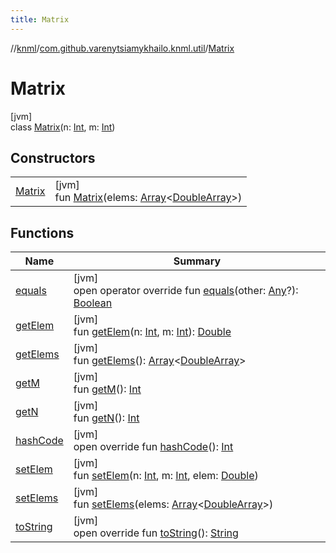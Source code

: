 ```yaml
---
title: Matrix
---
```

//[knml](../../../index.html)/[com.github.varenytsiamykhailo.knml.util](../index.html)/[Matrix](index.html)



# Matrix



[jvm]\
class [Matrix](index.html)(n: [Int](https://kotlinlang.org/api/latest/jvm/stdlib/kotlin/-int/index.html), m: [Int](https://kotlinlang.org/api/latest/jvm/stdlib/kotlin/-int/index.html))



## Constructors


| | |
|---|---|
| [Matrix](-matrix.html) | [jvm]<br>fun [Matrix](-matrix.html)(elems: [Array](https://kotlinlang.org/api/latest/jvm/stdlib/kotlin/-array/index.html)&lt;[DoubleArray](https://kotlinlang.org/api/latest/jvm/stdlib/kotlin/-double-array/index.html)&gt;) |


## Functions


| Name | Summary |
|---|---|
| [equals](equals.html) | [jvm]<br>open operator override fun [equals](equals.html)(other: [Any](https://kotlinlang.org/api/latest/jvm/stdlib/kotlin/-any/index.html)?): [Boolean](https://kotlinlang.org/api/latest/jvm/stdlib/kotlin/-boolean/index.html) |
| [getElem](get-elem.html) | [jvm]<br>fun [getElem](get-elem.html)(n: [Int](https://kotlinlang.org/api/latest/jvm/stdlib/kotlin/-int/index.html), m: [Int](https://kotlinlang.org/api/latest/jvm/stdlib/kotlin/-int/index.html)): [Double](https://kotlinlang.org/api/latest/jvm/stdlib/kotlin/-double/index.html) |
| [getElems](get-elems.html) | [jvm]<br>fun [getElems](get-elems.html)(): [Array](https://kotlinlang.org/api/latest/jvm/stdlib/kotlin/-array/index.html)&lt;[DoubleArray](https://kotlinlang.org/api/latest/jvm/stdlib/kotlin/-double-array/index.html)&gt; |
| [getM](get-m.html) | [jvm]<br>fun [getM](get-m.html)(): [Int](https://kotlinlang.org/api/latest/jvm/stdlib/kotlin/-int/index.html) |
| [getN](get-n.html) | [jvm]<br>fun [getN](get-n.html)(): [Int](https://kotlinlang.org/api/latest/jvm/stdlib/kotlin/-int/index.html) |
| [hashCode](hash-code.html) | [jvm]<br>open override fun [hashCode](hash-code.html)(): [Int](https://kotlinlang.org/api/latest/jvm/stdlib/kotlin/-int/index.html) |
| [setElem](set-elem.html) | [jvm]<br>fun [setElem](set-elem.html)(n: [Int](https://kotlinlang.org/api/latest/jvm/stdlib/kotlin/-int/index.html), m: [Int](https://kotlinlang.org/api/latest/jvm/stdlib/kotlin/-int/index.html), elem: [Double](https://kotlinlang.org/api/latest/jvm/stdlib/kotlin/-double/index.html)) |
| [setElems](set-elems.html) | [jvm]<br>fun [setElems](set-elems.html)(elems: [Array](https://kotlinlang.org/api/latest/jvm/stdlib/kotlin/-array/index.html)&lt;[DoubleArray](https://kotlinlang.org/api/latest/jvm/stdlib/kotlin/-double-array/index.html)&gt;) |
| [toString](to-string.html) | [jvm]<br>open override fun [toString](to-string.html)(): [String](https://kotlinlang.org/api/latest/jvm/stdlib/kotlin/-string/index.html) |

